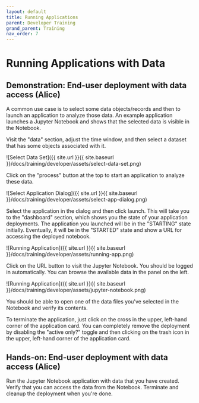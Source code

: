 ```yaml
---
layout: default
title: Running Applications
parent: Developer Training
grand_parent: Training
nav_order: 7
---
```


# Running Applications with Data

## Demonstration: End-user deployment with data access (Alice)

A common use case is to select some data objects/records and then to
launch an application to analyze those data. An example application
launches a Jupyter Notebook and shows that the selected data is
visible in the Notebook.

Visit the "data" section, adjust the time window, and then select a
dataset that has some objects associated with it.

![Select Data Set]({{ site.url }}{{ site.baseurl }}/docs/training/developer/assets/select-data-set.png)

Click on the "process" button at the top to start an application to
analyze these data.

![Select Application Dialog]({{ site.url }}{{ site.baseurl }}/docs/training/developer/assets/select-app-dialog.png)

Select the application in the dialog and then click launch.  This will
take you to the "dashboard" section, which shows you the state of your
application deployments. The application you launched will be in the
"STARTING" state initially.  Eventually, it will be in the "STARTED"
state and show a URL for accessing the deployed notebook.

![Running Application]({{ site.url }}{{ site.baseurl }}/docs/training/developer/assets/running-app.png)

Click on the URL button to visit the Jupyter Notebook.  You should be
logged in automatically.  You can browse the available data in the
panel on the left.

![Running Application]({{ site.url }}{{ site.baseurl }}/docs/training/developer/assets/jupyter-notebook.png)

You should be able to open one of the data files you've selected in
the Notebook and verify its contents.

To terminate the application, just click on the cross in the upper,
left-hand corner of the application card. You can completely remove
the deployment by disabling the "active only?" toggle and then
clicking on the trash icon in the upper, left-hand corner of the
application card. 

## Hands-on: End-user deployment with data access (Alice)

Run the Jupyter Notebook application with data that you have created.
Verify that you can access the data from the Notebook. Terminate and
cleanup the deployment when you're done. 
